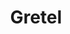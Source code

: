 ---
blog: https://medium.com/gretel-ai
codehost: https://github.com/https://github.com/gretelai
logohandle: gretelai
sort: gretel
title: Gretel
twitter: https://x.com/gretel_ai
website: https://gretel.ai/
---